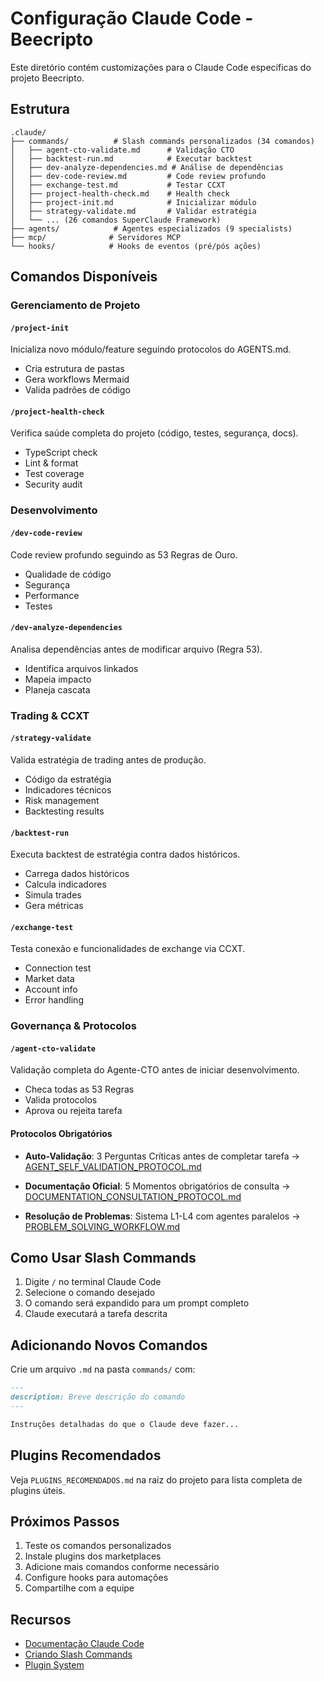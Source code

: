 # Configuração Claude Code - Beecripto

Este diretório contém customizações para o Claude Code específicas do projeto Beecripto.

## Estrutura

```
.claude/
├── commands/          # Slash commands personalizados (34 comandos)
│   ├── agent-cto-validate.md      # Validação CTO
│   ├── backtest-run.md            # Executar backtest
│   ├── dev-analyze-dependencies.md # Análise de dependências
│   ├── dev-code-review.md         # Code review profundo
│   ├── exchange-test.md           # Testar CCXT
│   ├── project-health-check.md    # Health check
│   ├── project-init.md            # Inicializar módulo
│   ├── strategy-validate.md       # Validar estratégia
│   └── ... (26 comandos SuperClaude Framework)
├── agents/            # Agentes especializados (9 specialists)
├── mcp/              # Servidores MCP
└── hooks/            # Hooks de eventos (pré/pós ações)
```

## Comandos Disponíveis

### Gerenciamento de Projeto

#### `/project-init`
Inicializa novo módulo/feature seguindo protocolos do AGENTS.md.
- Cria estrutura de pastas
- Gera workflows Mermaid
- Valida padrões de código

#### `/project-health-check`
Verifica saúde completa do projeto (código, testes, segurança, docs).
- TypeScript check
- Lint & format
- Test coverage
- Security audit

### Desenvolvimento

#### `/dev-code-review`
Code review profundo seguindo as 53 Regras de Ouro.
- Qualidade de código
- Segurança
- Performance
- Testes

#### `/dev-analyze-dependencies`
Analisa dependências antes de modificar arquivo (Regra 53).
- Identifica arquivos linkados
- Mapeia impacto
- Planeja cascata

### Trading & CCXT

#### `/strategy-validate`
Valida estratégia de trading antes de produção.
- Código da estratégia
- Indicadores técnicos
- Risk management
- Backtesting results

#### `/backtest-run`
Executa backtest de estratégia contra dados históricos.
- Carrega dados históricos
- Calcula indicadores
- Simula trades
- Gera métricas

#### `/exchange-test`
Testa conexão e funcionalidades de exchange via CCXT.
- Connection test
- Market data
- Account info
- Error handling

### Governança & Protocolos

#### `/agent-cto-validate`
Validação completa do Agente-CTO antes de iniciar desenvolvimento.
- Checa todas as 53 Regras
- Valida protocolos
- Aprova ou rejeita tarefa

#### Protocolos Obrigatórios
- **Auto-Validação**: 3 Perguntas Críticas antes de completar tarefa
  → [AGENT_SELF_VALIDATION_PROTOCOL.md](./AGENT_SELF_VALIDATION_PROTOCOL.md)

- **Documentação Oficial**: 5 Momentos obrigatórios de consulta
  → [DOCUMENTATION_CONSULTATION_PROTOCOL.md](./DOCUMENTATION_CONSULTATION_PROTOCOL.md)

- **Resolução de Problemas**: Sistema L1-L4 com agentes paralelos
  → [PROBLEM_SOLVING_WORKFLOW.md](./PROBLEM_SOLVING_WORKFLOW.md)


## Como Usar Slash Commands

1. Digite `/` no terminal Claude Code
2. Selecione o comando desejado
3. O comando será expandido para um prompt completo
4. Claude executará a tarefa descrita

## Adicionando Novos Comandos

Crie um arquivo `.md` na pasta `commands/` com:

```markdown
---
description: Breve descrição do comando
---

Instruções detalhadas do que o Claude deve fazer...
```

## Plugins Recomendados

Veja `PLUGINS_RECOMENDADOS.md` na raiz do projeto para lista completa de plugins úteis.

## Próximos Passos

1. Teste os comandos personalizados
2. Instale plugins dos marketplaces
3. Adicione mais comandos conforme necessário
4. Configure hooks para automações
5. Compartilhe com a equipe

## Recursos

- [Documentação Claude Code](https://docs.claude.com/claude-code)
- [Criando Slash Commands](https://docs.claude.com/claude-code/slash-commands)
- [Plugin System](https://www.anthropic.com/news/claude-code-plugins)
